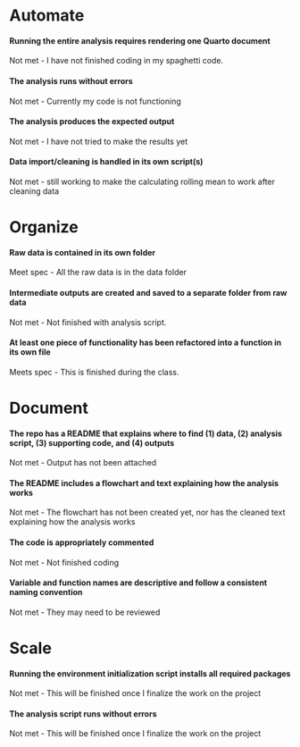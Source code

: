 # Automate

#### Running the entire analysis requires rendering one Quarto document

Not met - I have not finished coding in my spaghetti code.

#### The analysis runs without errors

Not met - Currently my code is not functioning

#### The analysis produces the expected output

Not met - I have not tried to make the results yet

#### Data import/cleaning is handled in its own script(s)

Not met - still working to make the calculating rolling mean to work after cleaning data

# Organize

#### Raw data is contained in its own folder

Meet spec - All the raw data is in the data folder

#### Intermediate outputs are created and saved to a separate folder from raw data

Not met - Not finished with analysis script.

#### At least one piece of functionality has been refactored into a function in its own file

Meets spec - This is finished during the class.

# Document

#### The repo has a README that explains where to find (1) data, (2) analysis script, (3) supporting code, and (4) outputs

Not met - Output has not been attached

#### The README includes a flowchart and text explaining how the analysis works

Not met - The flowchart has not been created yet, nor has the cleaned text explaining how the analysis works

#### The code is appropriately commented

Not met - Not finished coding

#### Variable and function names are descriptive and follow a consistent naming convention

Not met - They may need to be reviewed

# Scale

#### Running the environment initialization script installs all required packages

Not met - This will be finished once I finalize the work on the project

#### The analysis script runs without errors

Not met - This will be finished once I finalize the work on the project

